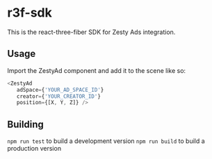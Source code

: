 # r3f-sdk

This is the react-three-fiber SDK for Zesty Ads integration.

## Usage

Import the ZestyAd component and add it to the scene like so:

```js
<ZestyAd
   adSpace={'YOUR_AD_SPACE_ID'}
   creator={'YOUR_CREATOR_ID'}
   position={[X, Y, Z]} />
```

## Building

`npm run test` to build a development version
`npm run build` to build a production version
